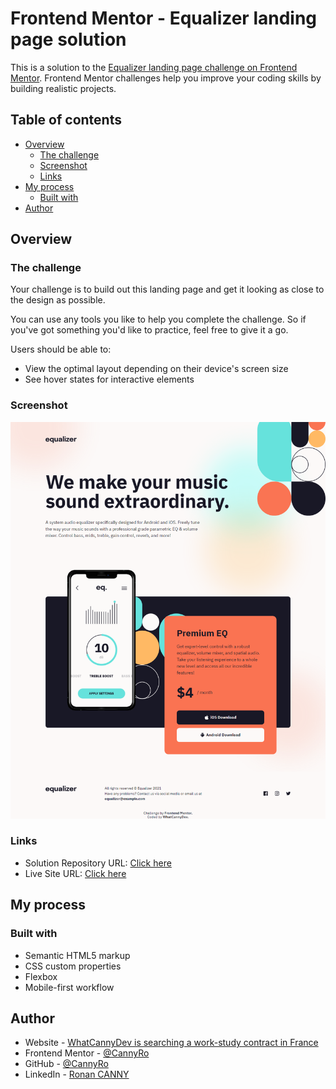 # Frontend Mentor - Equalizer landing page solution

This is a solution to the [Equalizer landing page challenge on Frontend Mentor](https://www.frontendmentor.io/challenges/equalizer-landing-page-7VJ4gp3DE). Frontend Mentor challenges help you improve your coding skills by building realistic projects. 

## Table of contents

- [Overview](#overview)
  - [The challenge](#the-challenge)
  - [Screenshot](#screenshot)
  - [Links](#links)
- [My process](#my-process)
  - [Built with](#built-with)
- [Author](#author)


## Overview

### The challenge

Your challenge is to build out this landing page and get it looking as close to the design as possible.

You can use any tools you like to help you complete the challenge. So if you've got something you'd like to practice, feel free to give it a go.

Users should be able to:

- View the optimal layout depending on their device's screen size
- See hover states for interactive elements

### Screenshot

![](./screenshot.jpg)


### Links

- Solution Repository URL: [Click here](https://github.com/CannyRo/FrontendMentor_EqualizerLandingPage_7VJ4gp3DE)
- Live Site URL: [Click here](https://cannyro.github.io/FrontendMentor_EqualizerLandingPage_7VJ4gp3DE/)

## My process

### Built with

- Semantic HTML5 markup
- CSS custom properties
- Flexbox
- Mobile-first workflow

## Author

- Website - [WhatCannyDev is searching a work-study contract in France](https://cannyro.github.io/hire_mr_canny/en)
- Frontend Mentor - [@CannyRo](https://www.frontendmentor.io/profile/CannyRo)
- GitHub - [@CannyRo](https://github.com/CannyRo)
- LinkedIn - [Ronan CANNY](https://www.linkedin.com/in/ronan-canny-b29443277/)
